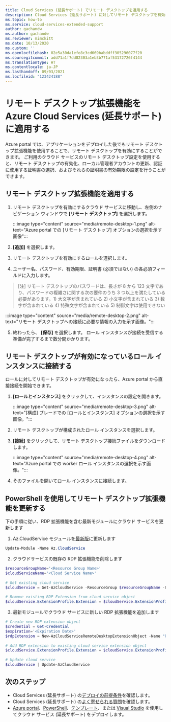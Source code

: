```yaml
---
title: Cloud Services (延長サポート) でリモート デスクトップを適用する
description: Cloud Services (延長サポート) に対してリモート デスクトップを有効にする
ms.topic: how-to
ms.service: cloud-services-extended-support
author: gachandw
ms.author: gachandw
ms.reviewer: mimckitt
ms.date: 10/13/2020
ms.custom: ''
ms.openlocfilehash: 02e5a30da1efe8c3cd669babddff305296077f20
ms.sourcegitcommit: add71a1f7dd82303a1eb3b771af53172726f4144
ms.translationtype: HT
ms.contentlocale: ja-JP
ms.lasthandoff: 09/03/2021
ms.locfileid: "123424188"
---
```

# <a name="apply-the-remote-desktop-extension-to-azure-cloud-services-extended-support"></a>リモート デスクトップ拡張機能を Azure Cloud Services (延長サポート) に適用する

Azure portal では、アプリケーションをデプロイした後でもリモート デスクトップ拡張機能を使用することで、リモート デスクトップを有効にすることができます。 ご利用のクラウド サービスのリモート デスクトップ設定を使用すると、リモート デスクトップの有効化、ローカル管理者アカウントの更新、認証に使用する証明書の選択、およびそれらの証明書の有効期限の設定を行うことができます。 

## <a name="apply-remote-desktop--extension"></a>リモート デスクトップ拡張機能を適用する
1. リモート デスクトップを有効にするクラウド サービスに移動し、左側のナビゲーション ウィンドウで **[リモート デスクトップ]** を選択します。

    :::image type="content" source="media/remote-desktop-1.png" alt-text="Azure portal での [リモート デスクトップ] オプションの選択を示す画像":::

2. **[追加]** を選択します。
3. リモート デスクトップを有効にするロールを選択します。
4. ユーザー名、パスワード、有効期限、証明書 (必須ではない) の各必須フィールドに入力します。
> [注] リモート デスクトップのパスワードは、長さが 8 から 123 文字であり、パスワードの複雑さに関する次の要件のうち 3 つ以上を満たしている必要があります。1) 大文字が含まれている 2) 小文字が含まれている 3) 数字が含まれている 4) 特殊文字が含まれている 5) 制御文字は使用できない

   :::image type="content" source="media/remote-desktop-2.png" alt-text="リモート デスクトップへの接続に必要な情報の入力を示す画像。":::

5. 終わったら、 **[保存]** を選択します。 ロール インスタンスが接続を受信する準備が完了するまで数分間かかります。

## <a name="connect-to-role-instances-with-remote-desktop-enabled"></a>リモート デスクトップが有効になっているロール インスタンスに接続する
ロールに対してリモート デスクトップが有効になったら、Azure portal から直接接続を開始できます。

1. **[ロールとインスタンス]** をクリックして、インスタンスの設定を開きます。

    :::image type="content" source="media/remote-desktop-3.png" alt-text="[構成] ブレードでの [ロールとインスタンス] オプションの選択を示す画像。":::

2. リモート デスクトップが構成されたロール インスタンスを選択します。
3. **[接続]** をクリックして、リモート デスクトップ接続ファイルをダウンロードします。

    :::image type="content" source="media/remote-desktop-4.png" alt-text="Azure portal での worker ロール インスタンスの選択を示す画像。":::
    
4. そのファイルを開いてロール インスタンスに接続します。

## <a name="update-remote-desktop-extension-using-powershell"></a>PowerShell を使用してリモート デスクトップ拡張機能を更新する
下の手順に従い、RDP 拡張機能を含む最新モジュールにクラウド サービスを更新します

1.  Az.CloudService モジュールを[最新版](https://www.powershellgallery.com/packages/Az.CloudService/0.5.0)に更新します

```powershell
Update-Module -Name Az.CloudService 
```
 
2.  クラウドサービスの既存の RDP 拡張機能を削除します 

```powershell
$resourceGroupName='<Resource Group Name>'  
$cloudServiceName='<Cloud Service Name>' 
 
# Get existing cloud service  
$cloudService = Get-AzCloudService -ResourceGroup $resourceGroupName -CloudServiceName $cloudServiceName  
 
# Remove existing RDP Extension from cloud service object  
$cloudService.ExtensionProfile.Extension = $cloudService.ExtensionProfile.Extension | Where-Object { $_.Type-ne "RDP" }  
 ```
 
3.  最新モジュールでクラウド サービスに新しい RDP 拡張機能を追加します

```powershell
# Create new RDP extension object  
$credential = Get-Credential  
$expiration='<Expiration Date>'  
$rdpExtension = New-AzCloudServiceRemoteDesktopExtensionObject -Name "RDPExtension" -Credential $credential -Expiration $expiration -TypeHandlerVersion "1.2.1"  
 
# Add RDP extension to existing cloud service extension object  
$cloudService.ExtensionProfile.Extension = $cloudService.ExtensionProfile.Extension + $rdpExtension  
 
# Update cloud service  
$cloudService | Update-AzCloudService  
```

## <a name="next-steps"></a>次のステップ 
- Cloud Services (延長サポート) の[デプロイの前提条件](deploy-prerequisite.md)を確認します。
- Cloud Services (延長サポート) の[よく寄せられる質問](faq.yml)を確認します。
- [Azure portal](deploy-portal.md)、[PowerShell](deploy-powershell.md)、[テンプレート](deploy-template.md)、または [Visual Studio](deploy-visual-studio.md) を使用してクラウド サービス (延長サポート) をデプロイします。
